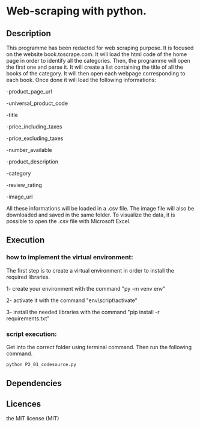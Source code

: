 # Web-scraping with python.

## Description
This programme has been redacted for web scraping purpose. It is focused
on the website book.toscrape.com. It will load the html code of the home page in order to identify all the categories.
Then, the programme will open the first one and parse it. It will create a list containing the title of all the books of 
the category. It will then open each webpage corresponding to each book.
Once done it will load the following informations:

-product_page_url

-universal_product_code

-title

-price_including_taxes

-price_excluding_taxes

-number_available

-product_description

-category

-review_rating

-image_url

All these informations will be loaded in a .csv file.
The image file will also be downloaded and saved in the same folder.
To visualize the data, it is possible to open the .csv file with Microsoft Excel.


## Execution
### how to implement the virtual environment:
The first step is to create a virtual environment in order to install the required libraries.

1- create your environment with the command "py -m venv env"

2- activate it with the command "env\script\activate"

3- install the needed libraries with the command "pip install -r requirements.txt"

### script execution:
Get into the correct folder using terminal command. Then run the following command.

```sh
python P2_01_codesource.py 
```

## Dependencies


## Licences
the MIT license (MIT)